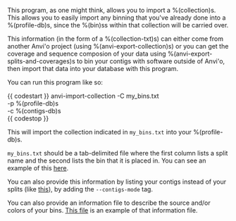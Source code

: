 This program, as one might think, allows you to import a %(collection)s. This allows you to easily import any binning that you've already done into a %(profile-db)s, since the %(bin)ss within that collection will be carried over. 

This information (in the form of a %(collection-txt)s) can either come from another Anvi'o project (using %(anvi-export-collection)s) or you can get the coverage and sequence composion of your data using %(anvi-export-splits-and-coverages)s to bin your contigs with software outside of Anvi'o, then import that data into your database with this program. 

You can run this program like so: 

{{ codestart }}
anvi-import-collection -C my_bins.txt \
                        -p %(profile-db)s \
                        -c %(contigs-db)s \
{{ codestop }}

This will import the collection indicated in `my_bins.txt` into your %(profile-db)s. 

`my_bins.txt` should be a tab-delimited file where the first column lists a split name and the second lists the bin that it is placed in. You can see an example of this [here](https://github.com/merenlab/anvio/blob/master/anvio/tests/sandbox/example_files_for_external_binning_results/external_binning_of_splits.txt). 

You can also provide this information by listing your contigs instead of your splits (like [this](https://github.com/merenlab/anvio/blob/master/anvio/tests/sandbox/example_files_for_external_binning_results/external_binning_of_contigs.txt)), by adding the `--contigs-mode` tag. 

You can also provide an information file to describe the source and/or colors of your bins. [This file](https://github.com/merenlab/anvio/blob/master/anvio/tests/sandbox/example_files_for_external_binning_results/example_bins_info_file.txt) is an example of that information file. 


